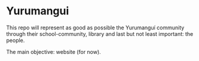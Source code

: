 # Yurumangui
This repo will represent as good as possible the Yurumanguí community through their school-community, library and last but not least important: the people.

The main objective: website (for now).
